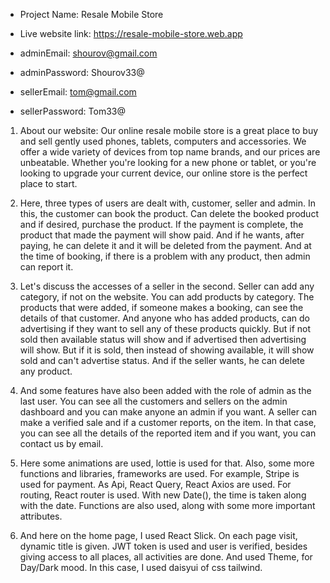 * Project Name: Resale Mobile Store
* Live website link: https://resale-mobile-store.web.app

* adminEmail: shourov@gmail.com
* adminPassword: Shourov33@

* sellerEmail: tom@gmail.com
* sellerPassword: Tom33@

1. About our website: Our online resale mobile store is a great place to buy and sell gently used phones, tablets, computers and accessories. We offer a wide variety of devices from top name brands, and our prices are unbeatable. Whether you're looking for a new phone or tablet, or you're looking to upgrade your current device, our online store is the perfect place to start.

2. Here, three types of users are dealt with, customer, seller and admin. In this, the customer can book the product. Can delete the booked product and if desired, purchase the product. If the payment is complete, the product that made the payment will show paid. And if he wants, after paying, he can delete it and it will be deleted from the payment. And at the time of booking, if there is a problem with any product, then admin can report it.

3. Let's discuss the accesses of a seller in the second. Seller can add any category, if not on the website. You can add products by category. The products that were added, if someone makes a booking, can see the details of that customer. And anyone who has added products, can do advertising if they want to sell any of these products quickly. But if not sold then available status will show and if advertised then advertising will show. But if it is sold, then instead of showing available, it will show sold and can't advertise status. And if the seller wants, he can delete any product.

4. And some features have also been added with the role of admin as the last user. You can see all the customers and sellers on the admin dashboard and you can make anyone an admin if you want. A seller can make a verified sale and if a customer reports, on the item. In that case, you can see all the details of the reported item and if you want, you can contact us by email.

5. Here some animations are used, lottie is used for that. Also, some more functions and libraries, frameworks are used. For example, Stripe is used for payment. As Api, React Query, React Axios are used. For routing, React router is used. With new Date(), the time is taken along with the date. Functions are also used, along with some more important attributes.

6. And here on the home page, I used React Slick. On each page visit, dynamic title is given. JWT token is used and user is verified, besides giving access to all places, all activities are done. And used Theme, for Day/Dark mood. In this case, I used daisyui of css tailwind.
